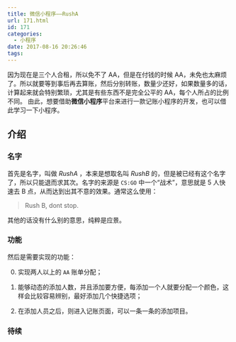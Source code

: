 ```yaml
---
title: 微信小程序——RushA
url: 171.html
id: 171
categories:
  - 小程序
date: 2017-08-16 20:26:46
tags:
---
```


因为现在是三个人合租，所以免不了 AA，但是在付钱的时候 AA，未免也太麻烦了。所以就要等到事后再去算账，然后分别转账，数量少还好，如果数量多的话，计算起来就会特别繁琐，尤其是有些东西不是完全公平的 AA，每个人所占的比例不同。 由此，想要借助**微信小程序**平台来进行一款记账小程序的开发，也可以借此学习一下小程序。

<!-- more -->

## 介绍

### 名字

首先是名字，叫做 _RushA_ ，本来是想取名叫 _RushB_ 的，但是被已经有这个名字了，所以只能退而求其次。名字的来源是 `CS:GO` 中一个“战术”，意思就是 5 人快速去 B 点，从而达到出其不意的效果。通常这么使用：

> Rush B, dont stop.

其他的话没有什么别的意思，纯粹是应景。

### 功能

然后是需要实现的功能：

0. 实现两人以上的 `AA` 账单分配；

1. 能够动态的添加人数，并且添加要方便，每添加一个人就要分配一个颜色，这样会比较容易辨别，最好添加几个快捷选项；

2. 在添加人员之后，则进入记账页面，可以一条一条的添加项目。

### 待续
